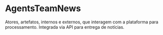 # AgentsTeamNews
Atores, artefatos, internos e externos, que interagem com a plataforma para processamento. Integrada via API para entrega de notícias.

